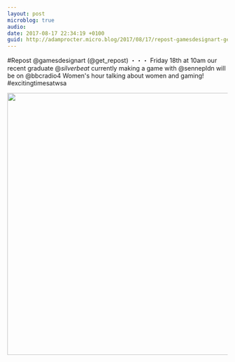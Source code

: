 ```yaml
---
layout: post
microblog: true
audio: 
date: 2017-08-17 22:34:19 +0100
guid: http://adamprocter.micro.blog/2017/08/17/repost-gamesdesignart-getrepostfriday.html
---
```

#Repost @gamesdesignart (@get_repost)
・・・
Friday 18th at 10am our recent graduate @_silverbeat_ currently making a game with @sennepldn will be on @bbcradio4 Women's hour talking about women and gaming! #excitingtimesatwsa

<img src="http://discursive.adamprocter.co.uk/uploads/2017/4cde18be13.jpg" width="600" height="600" />
